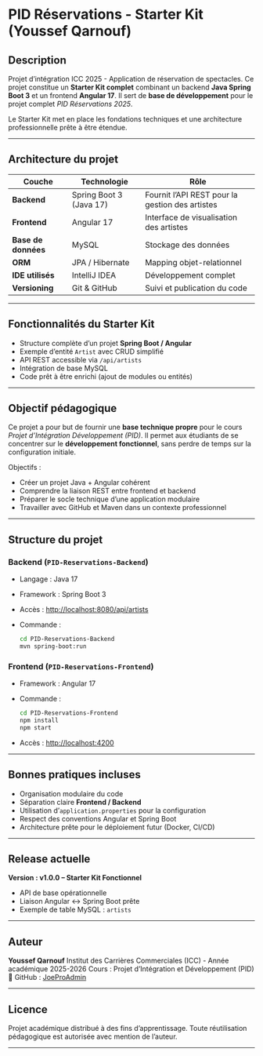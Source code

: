 # PID Réservations - Starter Kit (Youssef Qarnouf)

##  Description

Projet d’intégration ICC 2025 - Application de réservation de spectacles.
Ce projet constitue un **Starter Kit complet** combinant un backend **Java Spring Boot 3** et un frontend **Angular 17**.
Il sert de **base de développement** pour le projet complet *PID Réservations 2025*.

Le Starter Kit met en place les fondations techniques et une architecture professionnelle prête à être étendue.

---

##  Architecture du projet

| Couche              | Technologie             | Rôle                                            |
| ------------------- | ----------------------- | ----------------------------------------------- |
| **Backend**         | Spring Boot 3 (Java 17) | Fournit l’API REST pour la gestion des artistes |
| **Frontend**        | Angular 17              | Interface de visualisation des artistes         |
| **Base de données** | MySQL                   | Stockage des données                            |
| **ORM**             | JPA / Hibernate         | Mapping objet-relationnel                       |
| **IDE utilisés**    | IntelliJ IDEA           | Développement complet                           |
| **Versioning**      | Git & GitHub            | Suivi et publication du code                    |

---

##  Fonctionnalités du Starter Kit

- Structure complète d’un projet **Spring Boot / Angular**
- Exemple d’entité `Artist` avec CRUD simplifié
- API REST accessible via `/api/artists`
- Intégration de base MySQL
- Code prêt à être enrichi (ajout de modules ou entités)

---

##  Objectif pédagogique

Ce projet a pour but de fournir une **base technique propre** pour le cours *Projet d’Intégration Développement (PID)*.
Il permet aux étudiants de se concentrer sur le **développement fonctionnel**, sans perdre de temps sur la configuration initiale.

Objectifs :

* Créer un projet Java + Angular cohérent
* Comprendre la liaison REST entre frontend et backend
* Préparer le socle technique d’une application modulaire
* Travailler avec GitHub et Maven dans un contexte professionnel

---

##  Structure du projet

### Backend (`PID-Reservations-Backend`)

* Langage : Java 17
* Framework : Spring Boot 3
* Accès : [http://localhost:8080/api/artists](http://localhost:8080/api/artists)
* Commande :

  ```bash
  cd PID-Reservations-Backend
  mvn spring-boot:run
  ```

### Frontend (`PID-Reservations-Frontend`)

* Framework : Angular 17
* Commande :

  ```bash
  cd PID-Reservations-Frontend
  npm install
  npm start
  ```
* Accès : [http://localhost:4200](http://localhost:4200)

---

##  Bonnes pratiques incluses

* Organisation modulaire du code
* Séparation claire **Frontend / Backend**
* Utilisation d’`application.properties` pour la configuration
* Respect des conventions Angular et Spring Boot
* Architecture prête pour le déploiement futur (Docker, CI/CD)

---

##  Release actuelle

**Version : v1.0.0 – Starter Kit Fonctionnel**

* API de base opérationnelle
* Liaison Angular ↔ Spring Boot prête
* Exemple de table MySQL : `artists`

---

##  Auteur

**Youssef Qarnouf**
Institut des Carrières Commerciales (ICC) - Année académique 2025-2026
Cours : Projet d’Intégration et Développement (PID)
🔗 GitHub : [JoeProAdmin](https://github.com/JoeProAdmin)

---

##  Licence

Projet académique distribué à des fins d’apprentissage.
Toute réutilisation pédagogique est autorisée avec mention de l’auteur.

---




